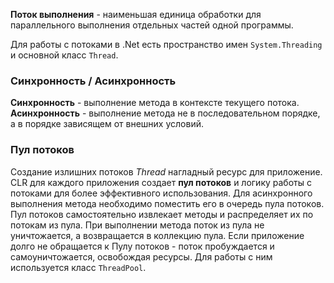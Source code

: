 **Поток выполнения** - наименьшая единица обработки для параллельного выполнения отдельных частей одной программы.

Для работы с потоками в .Net есть пространство имен `System.Threading` и основной класс `Thread`.


### Синхронность / Асинхронность

**Синхронность** - выполнение метода в контексте текущего потока.
**Асинхронность** - выполнение метода не в последовательном порядке, а в порядке зависящем от внешних условий.

### Пул потоков

Создание излишних потоков *Thread* нагладный ресурс для приложение. 
CLR для каждого приложения создает **пул потоков** и логику работы с потоками для более эффективного использования.
Для асинхронного выполнения метода необходимо поместить его в очередь пула потоков.
Пул потоков самостоятельно извлекает методы и распределяет их по потокам из пула.
При выполнении метода поток из пула не уничтожается, а возвращается в коллекцию пула.
Если приложение долго не обращается к Пулу потоков - поток пробуждается и самоуничтожается, освобождая ресурсы.
Для работы с ним используется класс `ThreadPool`.